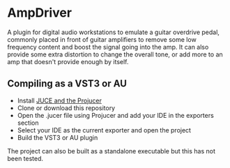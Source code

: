 # AmpDriver
A plugin for digital audio workstations to emulate a guitar overdrive pedal, commonly placed in front of guitar amplifiers to remove some low frequency content and boost the signal going into the amp. It can also provide some extra distortion to change the overall tone, or add more to an amp that doesn't provide enough by itself.

## Compiling as a VST3 or AU
- Install [JUCE and the Projucer](https://juce.com/discover/projucer)
- Clone or download this repository
- Open the .jucer file using Projucer and add your IDE in the exporters section
- Select your IDE as the current exporter and open the project
- Build the VST3 or AU plugin

The project can also be built as a standalone executable but this has not been tested.
